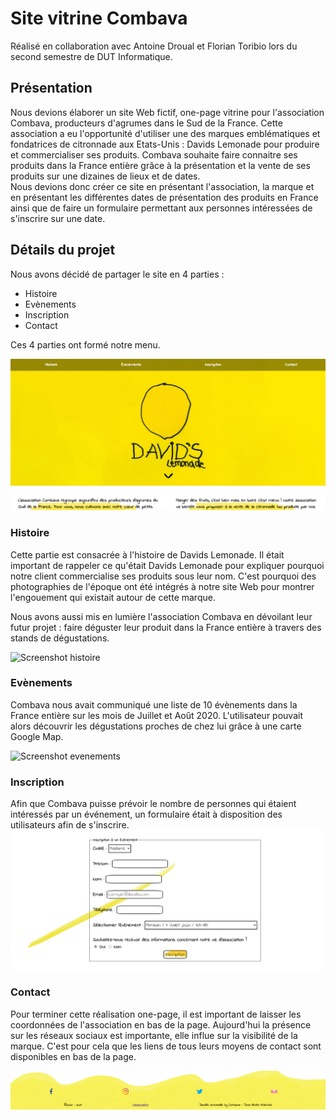 # Site vitrine Combava 
Réalisé en collaboration avec Antoine Droual et Florian Toribio lors du second semestre de DUT Informatique.
## Présentation
Nous devions élaborer un site Web fictif, one-page vitrine pour l'association Combava, producteurs d'agrumes dans le Sud de la France. 
Cette association a eu l'opportunité d'utiliser une des marques emblématiques et fondatrices de citronnade aux Etats-Unis : Davids Lemonade pour produire et commercialiser ses produits. 
Combava souhaite faire connaitre ses produits dans la France entière grâce à la présentation et la vente de ses produits sur une dizaines de lieux et de dates.  
Nous devions donc créer ce site en présentant l'association, la marque et en présentant les différentes dates de présentation des produits en France ainsi que de faire un formulaire permettant aux personnes intéressées de s'inscrire sur une date.

## Détails du projet 
Nous avons décidé de partager le site en 4 parties : 
- Histoire
- Evènements
- Inscription
- Contact

Ces 4 parties ont formé notre menu. 

![Page d'accueil du site](imagesMD/Accueil.png)

### Histoire 
Cette partie est consacrée à l'histoire de Davids Lemonade. Il était important de rappeler ce qu'était Davids Lemonade pour expliquer pourquoi notre client commercialise ses produits sous leur nom. C'est pourquoi des photographies de l'époque ont été intégrés à notre site Web pour montrer l'engouement qui existait autour de cette marque.

Nous avons aussi mis en lumière l'association Combava en dévoilant leur futur projet : faire déguster leur produit dans la France entière à travers des stands de dégustations.

![Screenshot histoire](imagesMD/Présentation.png)

### Evènements 
Combava nous avait communiqué une liste de 10 évènements dans la France entière sur les mois de Juillet et Août 2020. 
L'utilisateur pouvait alors découvrir les dégustations proches de chez lui grâce à une carte Google Map. 

![Screenshot evenements](imagesMD/Présentation2.png)

### Inscription
Afin que Combava puisse prévoir le nombre de personnes qui étaient intéressés par un événement, un formulaire était à disposition des utilisateurs afin de s'inscrire.    
![Screenshot inscription](imagesMD/Inscription.png)

### Contact
Pour terminer cette réalisation one-page, il est important de laisser les coordonnées de l'association en bas de la page. Aujourd'hui la présence sur les réseaux sociaux est importante, elle influe sur la visibilité de la marque. C'est pour cela que les liens de tous leurs moyens de contact sont disponibles en bas de la page.

![Screenshot Contact](imagesMD/Contact.png)
